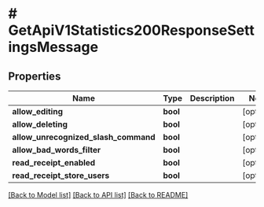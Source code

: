 # # GetApiV1Statistics200ResponseSettingsMessage

## Properties

Name | Type | Description | Notes
------------ | ------------- | ------------- | -------------
**allow_editing** | **bool** |  | [optional]
**allow_deleting** | **bool** |  | [optional]
**allow_unrecognized_slash_command** | **bool** |  | [optional]
**allow_bad_words_filter** | **bool** |  | [optional]
**read_receipt_enabled** | **bool** |  | [optional]
**read_receipt_store_users** | **bool** |  | [optional]

[[Back to Model list]](../../README.md#models) [[Back to API list]](../../README.md#endpoints) [[Back to README]](../../README.md)
